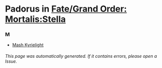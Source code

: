 # Padorus in [Fate/Grand Order: Mortalis:Stella](https://myanimelist.net/manga/108116/Fate_Grand_Order__Mortalis_Stella)

### M
* [Mash Kyrielight](https://github.com/shadow578/Project-Padoru/blob/master/table-of-contents/characters/MashKyrielight.md)

###### This page was automatically generated. If it contains errors, please open a Issue.
